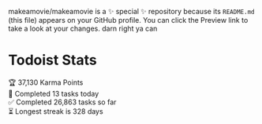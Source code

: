 makeamovie/makeamovie is a ✨ special ✨ repository because its `README.md` (this file) appears on your GitHub profile.
You can click the Preview link to take a look at your changes. darn right ya can

# Todoist Stats

<!-- TODO-IST:START -->
🏆  37,130 Karma Points           
🌸  Completed 13 tasks today           
✅  Completed 26,863 tasks so far           
⏳  Longest streak is 328 days
<!-- TODO-IST:END -->